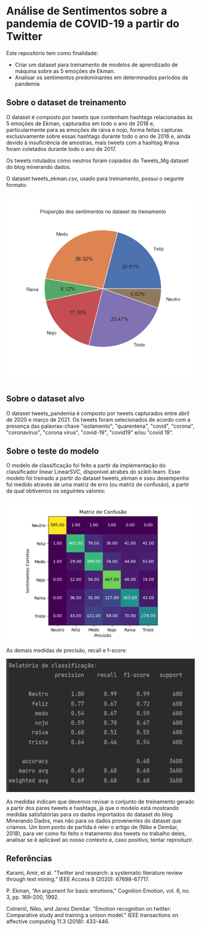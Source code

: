 # Análise de Sentimentos sobre a pandemia de COVID-19 a partir do Twitter
Este repositório tem como finalidade:
* Criar um dataset para treinamento de modelos de aprendizado de máquina sobre as 5 emoções de Ekman.
* Analisar os sentimentos predominantes em determinados períodos da pandemia

## Sobre o dataset de treinamento
O dataset é composto por tweets que contenham 
hashtags relacionadas às 5 emoções de Ekman, capturados em
todo o ano de 2018 e, particularmente para as emoções de 
raiva e nojo, forma feitas capturas exclusivamente sobre essas hashtags
durante todo o ano de 2016 e, ainda devido à insuficiência de amostras,
mais tweets com a hashtag #raiva foram coletados durante todo o ano de 2017.

Os tweets rotulados como neutros foram copiados do Tweets_Mg dataset do
blog minerando dados.

O dataset tweets_ekman.csv, usado para treinamento, possui o segunte formato:

![Proporção de cada emoção no dataset de treiamento](fig/proporcao_dataset.png)


## Sobre o dataset alvo
O dataset tweets_pandemia é composto por tweets capturados entre abril de 2020 e
março de 2021. Os tweets foram selecionados de acordo com a presença das palavras-chave
"isolamento", "quarentena", "covid", "corona", "coronavirus", "corona virus", "covid-19",
"covid19" e/ou "covid 19".


## Sobre o teste do modelo
O modelo de classificação foi feito a partir da implementação do classificador
linear LinearSVC, disponível atrabés do scikit-learn. Esse modelo foi treinado
a partir do dataset tweets_ekman e sseu desempenho foi medido através de uma
matriz de erro (ou matriz de confusão), a partir da qual obtivemos os seguintes
valores:

![Matriz de confusão do modelo](fig/matriz_confusao.png)

As demais medidas de precisão, recall e f-score:

![Relatório de Classificação](fig/relatorio_classificacao.png)

As medidas indicam que devemos revisar o conjunto de treinamento gerado a partir
dos pares tweets e hashtags, já que o modelo está mostrando medidas satisfatórias
para os dados importados do dataset do blog Minerando Dados, mas não para os
dados provenentes do dataset que criamos. Um bom ponto de partida é reler o artigo
de (Niko e Demšar, 2018), para ver como foi feito o tratamento dos tweets no
trabalho deles, analisar se é aplicável ao nosso contexto e, caso positivo, tentar
reproduzir.

## Referências
Karami, Amir, et al. "Twitter and research: a systematic
literature review through text mining." IEEE Access 8 (2020):
67698-67717.

P. Ekman, “An argument for basic emotions,” Cognition Emotion,
vol. 6, no. 3, pp. 169–200, 1992.

Colnerič, Niko, and Janez Demšar. "Emotion recognition on 
twitter: Comparative study and training a unison model." IEEE 
transactions on affective computing 11.3 (2018): 433-446.